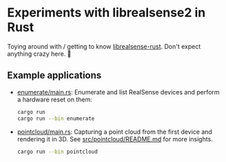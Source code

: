 # Experiments with librealsense2 in Rust

Toying around with / getting to know [librealsense-rust](https://github.com/jerry73204/realsense-rust).
Don't expect anything crazy here. 🙌

## Example applications

- [enumerate/main.rs](src/enumerate/main.rs): Enumerate and list RealSense devices and perform a hardware reset on them:
  ```bash
  cargo run
  cargo run --bin enumerate
  ```

- [pointcloud/main.rs](src/pointcloud/main.rs): Capturing a point cloud from the first device and rendering it in 3D.
  See [src/pointcloud/README.md](src/pointcloud/README.md) for more insights.
  ```bash
  cargo run --bin pointcloud
  ```
